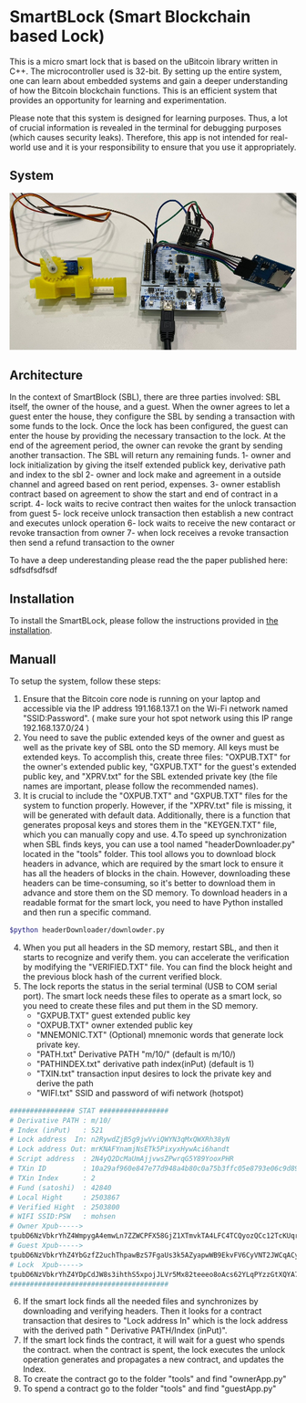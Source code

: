 # SmartBLock (Smart Blockchain based Lock)

This is a micro smart lock that is based on the uBitcoin library written in C++. The microcontroller used is 32-bit. By setting up the entire system, one can learn about embedded systems and gain a deeper understanding of how the Bitcoin blockchain functions. This is an efficient system that provides an opportunity for learning and experimentation.

Please note that this system is designed for learning purposes. Thus, a lot of crucial information is revealed in the terminal for debugging purposes (which causes security leaks). Therefore, this app is not intended for real-world use and it is your responsibility to ensure that you use it appropriately.

## System 
![image](images/SmartBLock.jpeg)

## Architecture 
In the context of SmartBlock (SBL), there are three parties involved: SBL itself, the owner of the house, and a guest. When the owner agrees to let a guest enter the house, they configure the SBL by sending a transaction with some funds to the lock. Once the lock has been configured, the guest can enter the house by providing the necessary transaction to the lock. At the end of the agreement period, the owner can revoke the grant by sending another transaction. The SBL will return any remaining funds. 
1- owner and lock initialization by giving the itself extended publick key, derivative path and index to the sbl 
2- owner and lock make and agreement in a outside channel and agreed based on rent period, expenses.
3- owner establish contract based on agreement to show the start and end of contract in a script.
4- lock waits to recive contract then waites for the unlock transaction from guest
5- lock receive unlock transaction then establish a new contract and executes unlock operation
6- lock waits to receive the new contaract or revoke transaction from owner
7- when lock receives a revoke transaction then send a refund transaction to the owner

To have a deep underestanding please read the the paper published here:
sdfsdfsdfsdf


## Installation
To install the SmartBLock, please follow the instructions  provided in [the installation](docs/Installation.md).


 ## Manuall
To setup the system, follow these steps:

1. Ensure that the Bitcoin core node is running on your laptop and accessible via the IP address 191.168.137.1 on the Wi-Fi network named "SSID:Password". ( make sure your hot spot network using this IP range 192.168.137.0/24 )
2. You need to save the public extended keys of the owner and guest as well as the private key of SBL onto the SD memory. All keys must be extended keys. To accomplish this, create three files: "OXPUB.TXT" for the owner's extended public key, "GXPUB.TXT" for the guest's extended public key, and "XPRV.txt" for the SBL extended private key (the file names are important, please follow the recommended names).
3. It is crucial to include the "OXPUB.TXT" and "GXPUB.TXT" files for the system to function properly. However, if the "XPRV.txt" file is missing, it will be generated with default data. Additionally, there is a function that generates proposal keys and stores them in the "KEYGEN.TXT" file, which you can manually copy and use.
4.To speed up synchronization when SBL finds keys, you can use a tool named "headerDownloader.py" located in the "tools" folder. This tool allows you to download block headers in advance, which are required by the smart lock to ensure it has all the headers of blocks in the chain. However, downloading these headers can be time-consuming, so it's better to download them in advance and store them on the SD memory. To download headers in a readable format for the smart lock, you need to have Python installed and then run a specific command. 
```sh
$python headerDownloader/downlowder.py
```
4. When you put all headers in the SD memory, restart SBL, and then it starts to recognize and verify them. you can accelerate the verification by modifying the "VERIFIED.TXT" file. You can find the block height and the previous block hash of the current verified block.
5. The lock reports the status in the serial terminal (USB to COM serial port). The smart lock needs these files to operate as a smart lock, so you need to create these files and put them in the SD memory.
   - "GXPUB.TXT" guest extended public key
   - "OXPUB.TXT" owner extended public key
   - "MNEMONIC.TXT" (Optional) mnemonic words that generate lock private key.
   - "PATH.txt" Derivative PATH "m/10/" (default is m/10/)
   - "PATHINDEX.txt" derivative path index(inPut) (default is 1)
   - "TXIN.txt" transaction input desires to lock the private key and derive the path
   - "WIFI.txt" SSID and password of wifi network (hotspot)
```sh
################ STAT #################
# Derivative PATH : m/10/
# Index (inPut)   : 521
# Lock address  In: n2RywdZjB5g9jwVviQWYN3qMxQWXRh38yN
# Lock address Out: mrKNAFYnamjNsETk5PixyxHywAci6handt
# Script address  : 2N4yQ2DcMaUmAjjvwsZPwrqG5Y89YooxPHR
# TXin ID         : 10a29af960e847e77d948a4b80c0a75b3ffc05e8793e06c9d8948d83bac4085f
# TXin Index      : 2
# Fund (satoshi)  : 42840
# Local Hight     : 2503867
# Verified Hight  : 2503800
# WIFI SSID:PSW   : mohsen
# Owner Xpub----->
tpubD6NzVbkrYhZ4WmpygA4emwLn7ZZWCPFX58GjZ1XTmvkTA4LFC4TCQyozQCc12TcKUqrS83sp5KyNBkyxmrPM68SCx7dgfsBwD7QSt1U9LAT
# Guest Xpub----->
tpubD6NzVbkrYhZ4YbGzfZ2uchThpawBzS7FgaUs3k5AZyapwWB9EkvFV6CyVNT2JWCqACyhWDiHfdityAZajDoQmh9uEPakg1LPV5TXvbpaZFs
# Lock  Xpub----->
tpubD6NzVbkrYhZ4YDpCdJW8s3ihthS5xpojJLVr5Mx82teeeo8oAcs62YLqPYzzGtXQYA7CTNgsV58mxD9R2zkHePtKVTj1cMaBXR1UbHXAdXt
#######################################
```
6. If the smart lock finds all the needed files and synchronizes by downloading and verifying headers. Then it looks for a contract transaction that desires to "Lock address In" which is the lock address with the derived path " Derivative PATH/Index (inPut)".
7. If the smart lock finds the contract, it will wait for a guest who spends the contract. when the contract is spent, the lock executes the unlock operation generates and propagates a new contract, and updates the Index.
8. To create the contract go to the folder "tools" and find "ownerApp.py"
9. To spend a contract go to the folder "tools" and find "guestApp.py"
   



